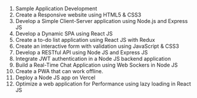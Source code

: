 1. Sample Application Development
2. Create a Responsive website using HTML5 & CSS3
3. Develop a Simple Client-Server application using Node.js and Express JS
4. Develop a Dynamic SPA using React JS
5. Create a to-do list application using React JS with Redux
6. Create an interactive form with validation using JavaScript & CSS3
7. Develop a RESTful API using Node JS and Express JS
8. Integrate JWT authentication in a Node JS backend application
9. Build a Real-Time Chat Application using Web Sockers in Node JS
10. Create a PWA that can work offline.
11. Deploy a Node JS app on Vercel
12. Optimize a web application for Performance using lazy loading in React JS